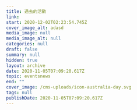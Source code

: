 ```yaml
---
title: 過去的活動
link: 
start: 2020-12-02T02:23:54.745Z
cover_image_alt: adasd
media_image: null
media_image_alt: null
categories: null
draft: false
summary: null
hidden: true
layout: archive
date: 2020-11-05T07:09:20.617Z
topic: eventsnews
end: ""
cover_image: /cms-uploads/icon-australia-day.svg
tags: null
publishDate: 2020-11-05T07:09:20.617Z
---
```


